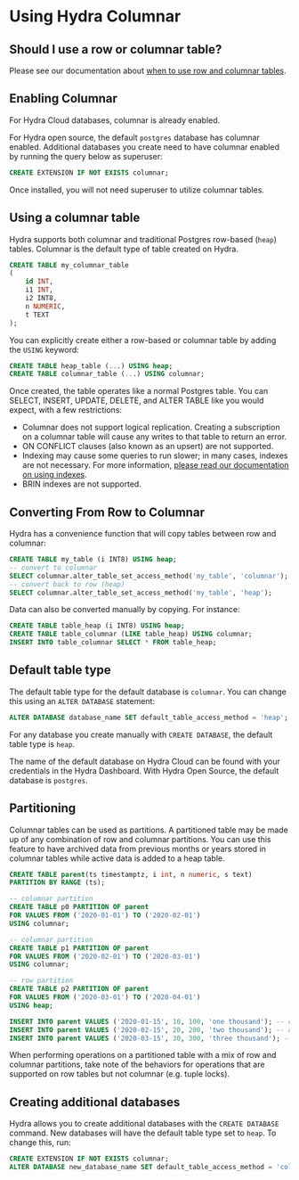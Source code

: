 # Using Hydra Columnar

## Should I use a row or columnar table?

Please see our documentation about [when to use row and columnar tables](../organize/data-modeling/row-vs-column-tables.md).

## Enabling Columnar

For Hydra Cloud databases, columnar is already enabled.

For Hydra open source, the default `postgres` database has columnar enabled.
Additional databases you create need to have columnar enabled by running the
query below as superuser:

```sql
CREATE EXTENSION IF NOT EXISTS columnar;
```

Once installed, you will not need superuser to utilize columnar tables.

## Using a columnar table

Hydra supports both columnar and traditional Postgres row-based (`heap`) tables.
Columnar is the default type of table created on Hydra.

```sql
CREATE TABLE my_columnar_table
(
	id INT,
	i1 INT,
	i2 INT8,
	n NUMERIC,
	t TEXT
);
```

You can explicitly create either a row-based or columnar table by adding the `USING`
keyword:

```sql
CREATE TABLE heap_table (...) USING heap;
CREATE TABLE columnar_table (...) USING columnar;
```

Once created, the table operates like a normal Postgres table. You can SELECT, INSERT,
UPDATE, DELETE, and ALTER TABLE like you would expect, with a few restrictions:

* Columnar does not support logical replication. Creating a subscription on a columnar
table will cause any writes to that table to return an error.
* ON CONFLICT clauses (also known as an upsert) are not supported.
* Indexing may cause some queries to run slower; in many cases,
indexes are not necessary. For more information, [please read our documentation on using indexes](../concepts/optimizing-query-performance.md#indexes-and-indexing-strategies).
* BRIN indexes are not supported.

## Converting From Row to Columnar

Hydra has a convenience function that will copy tables between row and columnar:

```sql
CREATE TABLE my_table (i INT8) USING heap;
-- convert to columnar
SELECT columnar.alter_table_set_access_method('my_table', 'columnar');
-- convert back to row (heap)
SELECT columnar.alter_table_set_access_method('my_table', 'heap');
```

Data can also be converted manually by copying. For instance:

```sql
CREATE TABLE table_heap (i INT8) USING heap;
CREATE TABLE table_columnar (LIKE table_heap) USING columnar;
INSERT INTO table_columnar SELECT * FROM table_heap;
```

## Default table type

The default table type for the default database is `columnar`. You can change
this using an `ALTER DATABASE` statement:

```sql
ALTER DATABASE database_name SET default_table_access_method = 'heap';
```

For any database you create manually with `CREATE DATABASE`, the default table
type is `heap`.

The name of the default database on Hydra Cloud can be found with your
credentials in the Hydra Dashboard. With Hydra Open Source, the default
database is `postgres`.

## Partitioning

Columnar tables can be used as partitions. A partitioned table may be made up
of any combination of row and columnar partitions. You can use this feature to
have archived data from previous months or years stored in columnar tables
while active data is added to a heap table.

```sql
CREATE TABLE parent(ts timestamptz, i int, n numeric, s text)
PARTITION BY RANGE (ts);

-- columnar partition
CREATE TABLE p0 PARTITION OF parent
FOR VALUES FROM ('2020-01-01') TO ('2020-02-01')
USING columnar;

-- columnar partition
CREATE TABLE p1 PARTITION OF parent
FOR VALUES FROM ('2020-02-01') TO ('2020-03-01')
USING columnar;

-- row partition
CREATE TABLE p2 PARTITION OF parent
FOR VALUES FROM ('2020-03-01') TO ('2020-04-01')
USING heap;

INSERT INTO parent VALUES ('2020-01-15', 10, 100, 'one thousand'); -- columnar
INSERT INTO parent VALUES ('2020-02-15', 20, 200, 'two thousand'); -- columnar
INSERT INTO parent VALUES ('2020-03-15', 30, 300, 'three thousand'); -- row
```

When performing operations on a partitioned table with a mix of row and
columnar partitions, take note of the behaviors for operations that
are supported on row tables but not columnar (e.g. tuple locks).

## Creating additional databases

Hydra allows you to create additional databases with the `CREATE DATABASE` command.
New databases will have the default table type set to `heap`. To change this, run:

```sql
CREATE EXTENSION IF NOT EXISTS columnar;
ALTER DATABASE new_database_name SET default_table_access_method = 'columnar';
```
